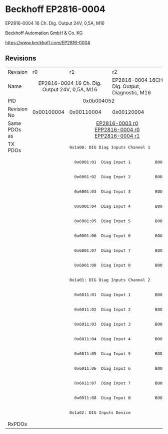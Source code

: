 # Beckhoff EP2816-0004

EP2816-0004 16 Ch. Dig. Output 24V, 0,5A, M16

Beckhoff Automation GmbH & Co. KG

https://www.beckhoff.com/EP2816-0004

## Revisions
<table>
<tr >
<td>Revision</td>
<td>r0</td>
<td>r1</td>
<td>r2</td>
</tr>
<tr >
<td>Name</td>
<td colspan=2 align="center">EP2816-0004 16 Ch. Dig. Output 24V, 0,5A, M16</td>
<td>EP2816-0004 16CH. Dig. Output, Diagnostic, M16</td>
</tr>
<tr >
<td>PID</td>
<td colspan=3 align="center">0x0b004052</td>
</tr>
<tr >
<td>Revision No</td>
<td>0x00100004</td>
<td>0x00110004</td>
<td>0x00120004</td>
</tr>
<tr >
<td>Same PDOs as</td>
<td></td>
<td colspan=2 align="center"><a href="EP2816-0003">EP2816-0003 r0</a><br/><a href="EPP2816-0004">EPP2816-0004 r0</a><br/><a href="EPP2816-0004">EPP2816-0004 r1</a></td>
</tr>
<tr class="txpdo">
<td rowspan=19 valign=top>TX PDOs</td>
<td><pre></pre></td>
<td colspan=2 align="left"><pre>0x1a00: DIG Diag Inputs Channel 1</pre></td>
<td></td>
</tr>
<tr class="txpdo">
<td><pre></pre></td>
<td colspan=2 align="left"><pre>  0x6001:01  Diag Input 1          BOOL</pre></td>
</tr>
<tr class="txpdo">
<td><pre></pre></td>
<td colspan=2 align="left"><pre>  0x6001:02  Diag Input 2          BOOL</pre></td>
</tr>
<tr class="txpdo">
<td><pre></pre></td>
<td colspan=2 align="left"><pre>  0x6001:03  Diag Input 3          BOOL</pre></td>
</tr>
<tr class="txpdo">
<td><pre></pre></td>
<td colspan=2 align="left"><pre>  0x6001:04  Diag Input 4          BOOL</pre></td>
</tr>
<tr class="txpdo">
<td><pre></pre></td>
<td colspan=2 align="left"><pre>  0x6001:05  Diag Input 5          BOOL</pre></td>
</tr>
<tr class="txpdo">
<td><pre></pre></td>
<td colspan=2 align="left"><pre>  0x6001:06  Diag Input 6          BOOL</pre></td>
</tr>
<tr class="txpdo">
<td><pre></pre></td>
<td colspan=2 align="left"><pre>  0x6001:07  Diag Input 7          BOOL</pre></td>
</tr>
<tr class="txpdo">
<td><pre></pre></td>
<td colspan=2 align="left"><pre>  0x6001:08  Diag Input 8          BOOL</pre></td>
</tr>
<tr class="txpdo">
<td><pre></pre></td>
<td colspan=2 align="left"><pre>0x1a01: DIG Diag Inputs Channel 2</pre></td>
</tr>
<tr class="txpdo">
<td><pre></pre></td>
<td colspan=2 align="left"><pre>  0x6011:01  Diag Input 1          BOOL</pre></td>
</tr>
<tr class="txpdo">
<td><pre></pre></td>
<td colspan=2 align="left"><pre>  0x6011:02  Diag Input 2          BOOL</pre></td>
</tr>
<tr class="txpdo">
<td><pre></pre></td>
<td colspan=2 align="left"><pre>  0x6011:03  Diag Input 3          BOOL</pre></td>
</tr>
<tr class="txpdo">
<td><pre></pre></td>
<td colspan=2 align="left"><pre>  0x6011:04  Diag Input 4          BOOL</pre></td>
</tr>
<tr class="txpdo">
<td><pre></pre></td>
<td colspan=2 align="left"><pre>  0x6011:05  Diag Input 5          BOOL</pre></td>
</tr>
<tr class="txpdo">
<td><pre></pre></td>
<td colspan=2 align="left"><pre>  0x6011:06  Diag Input 6          BOOL</pre></td>
</tr>
<tr class="txpdo">
<td><pre></pre></td>
<td colspan=2 align="left"><pre>  0x6011:07  Diag Input 7          BOOL</pre></td>
</tr>
<tr class="txpdo">
<td><pre></pre></td>
<td colspan=2 align="left"><pre>  0x6011:08  Diag Input 8          BOOL</pre></td>
</tr>
<tr class="txpdo">
<td><pre></pre></td>
<td colspan=2 align="left"><pre>0x1a02: DIG Inputs Device</pre></td>
</tr>
<tr >
<td>RxPDOs</td>
<td colspan=3 align="left"></td>
</tr>
</table>
